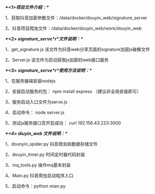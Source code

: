 ***\*<1>项目文件介绍：\****

1、获取抖音加密参数文件：/data/docker/douyin_web/signature_server

2、抖音项目爬虫文件：/data/docker/douyin_web/work/douyin_web

 

***\*<2>  signature_serve\****r***\*文件说明：\****

 

1、get_signature.js 	该文件为抖音web分享页面的signature加密js破解文件

2、Server.js  		该文件为启动获取js加密的web接口服务

 

***\*<3>  signature_serve\****r***\*使用方法说明：\****

1、在服务器端安装nodejs

2、安装启动服务的包： npm install express  （建议非全局安装即可）

3、服务启动入口文件为serve.js

4、启动命令： node server.js

5、测试js服务接口否开启成功： curl 192.156.43.223:3000

 

***\*<4>  diuyin_web 文件说明：\****

1、dounyin_spider.py  抖音爬虫和数据存储文件

2、douyin_timer.py   时间定时器代码封装

3、mq_tools.py    操作mq基本封装

4、Main.py      抖音爬虫启动程序入口

5、启动命令：python mian.py 

